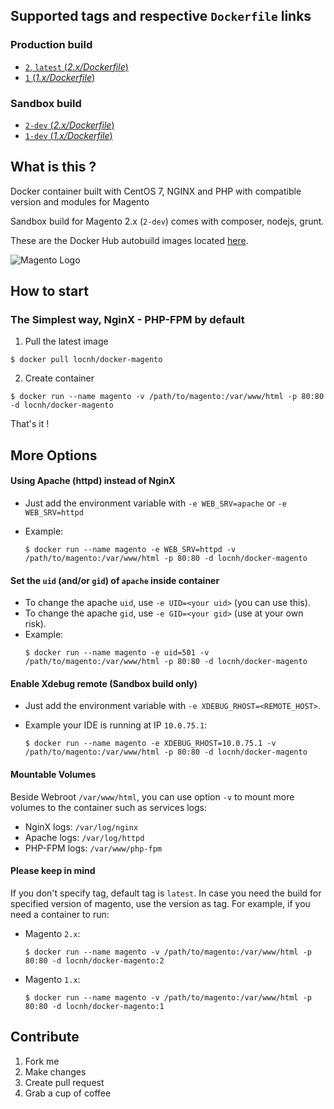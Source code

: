 ## Supported tags and respective `Dockerfile` links
### Production build
* [`2`, `latest` (*2.x/Dockerfile*)](https://github.com/locnh/docker-magento/blob/master/2.x/Dockerfile)
* [`1` (*1.x/Dockerfile*)](https://github.com/locnh/docker-magento/blob/master/1.x/Dockerfile)

### Sandbox build
* [`2-dev` (*2.x/Dockerfile*)](https://github.com/locnh/docker-magento/blob/sandbox/2.x/Dockerfile)
* [`1-dev` (*1.x/Dockerfile*)](https://github.com/locnh/docker-magento/blob/sandbox/1.x/Dockerfile)

## What is this ?
Docker container built with CentOS 7, NGINX and PHP with compatible version and modules for Magento

Sandbox build for Magento 2.x (`2-dev`) comes with composer, nodejs, grunt.

These are the Docker Hub autobuild images located [here](https://hub.docker.com/r/locnh/docker-magento/).

![Magento Logo](https://upload.wikimedia.org/wikipedia/en/c/c2/Magento_logo.png)

## How to start
### The Simplest way, NginX - PHP-FPM by default
1. Pull the latest image

  ```
  $ docker pull locnh/docker-magento
  ```

2. Create container

  ```
  $ docker run --name magento -v /path/to/magento:/var/www/html -p 80:80 -d locnh/docker-magento
  ```

That's it !

## More Options

#### Using Apache (httpd) instead of NginX
- Just add the environment variable with `-e WEB_SRV=apache` or `-e WEB_SRV=httpd`
- Example:

  ```
  $ docker run --name magento -e WEB_SRV=httpd -v /path/to/magento:/var/www/html -p 80:80 -d locnh/docker-magento
  ```


#### Set the `uid` (and/or `gid`) of `apache` inside container
- To change the apache `uid`, use `-e UID=<your uid>` (you can use this).
- To change the apache `gid`, use `-e GID=<your gid>` (use at your own risk).
- Example:
  ```
  $ docker run --name magento -e uid=501 -v /path/to/magento:/var/www/html -p 80:80 -d locnh/docker-magento
  ```


#### Enable Xdebug remote (Sandbox build only)
- Just add the environment variable with `-e XDEBUG_RHOST=<REMOTE_HOST>`.
- Example your IDE is running at IP `10.0.75.1`:

  ```
  $ docker run --name magento -e XDEBUG_RHOST=10.0.75.1 -v /path/to/magento:/var/www/html -p 80:80 -d locnh/docker-magento
  ```

#### Mountable Volumes
Beside Webroot `/var/www/html`, you can use option `-v` to mount more volumes to the container such as services logs:
- NginX logs:   `/var/log/nginx` 
- Apache logs:  `/var/log/httpd`
- PHP-FPM logs: `/var/www/php-fpm`

#### Please keep in mind
If you don't specify tag, default tag is `latest`. In case you need the build for specified version of magento, use the version as tag. For example, if you need a container to run:
- Magento `2.x`:

  ```
  $ docker run --name magento -v /path/to/magento:/var/www/html -p 80:80 -d locnh/docker-magento:2
  ```

- Magento `1.x`:

  ```
  $ docker run --name magento -v /path/to/magento:/var/www/html -p 80:80 -d locnh/docker-magento:1
  ```


## Contribute
1. Fork me
2. Make changes
3. Create pull request
4. Grab a cup of coffee
